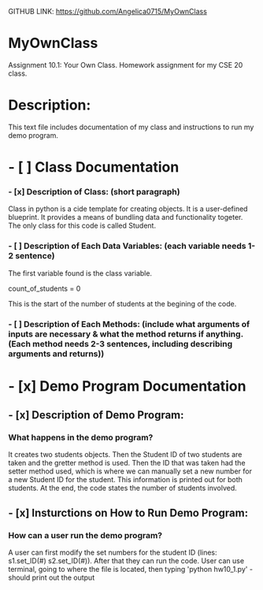 GITHUB LINK: https://github.com/Angelica0715/MyOwnClass

# MyOwnClass
Assignment 10.1: Your Own Class. Homework assignment for my CSE 20 class.

# Description: 
This text file includes documentation 
of my class and instructions to run my demo program.

# - [ ] Class Documentation

### - [x] Description of Class: (short paragraph)

Class in python is a cide template for creating objects. It is a user-defined blueprint. It provides a means of bundling data and functionality togeter. The only class for this code is called Student.


### - [ ] Description of Each Data Variables: (each variable needs 1-2 sentence)

The first variable found is the class variable.

count_of_students = 0

This is the start of the number of students at the begining of the code.


### - [ ] Description of Each Methods: (include what arguments of inputs are necessary & what the method returns if anything. (Each method needs 2-3 sentences, including describing arguments and returns))



# - [x] Demo Program Documentation

## - [x] Description of Demo Program: 

### What happens in the demo program? 

It creates two students objects. Then the Student ID of two students are taken and the gretter method is used. Then the ID that was taken had the setter method used, which is where we can manually set a new number for a new Student ID for the student. This information is printed out for both students. At the end, the code states the number of students involved.

## - [x] Insturctions on How to Run Demo Program:

### How can a user run the demo program?

A user can first modify the set numbers for the student ID (lines: s1.set_ID(#) s2.set_ID(#)). After that they can run the code. User can use terminal, going to where the file is located, then typing 'python hw10_1.py' - should print out the output

